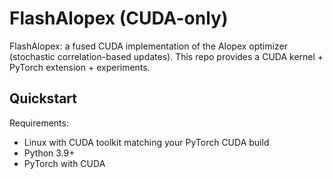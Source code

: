 # FlashAlopex (CUDA-only)

FlashAlopex: a fused CUDA implementation of the Alopex optimizer (stochastic correlation-based updates).
This repo provides a CUDA kernel + PyTorch extension + experiments.

## Quickstart

Requirements:
- Linux with CUDA toolkit matching your PyTorch CUDA build
- Python 3.9+
- PyTorch with CUDA